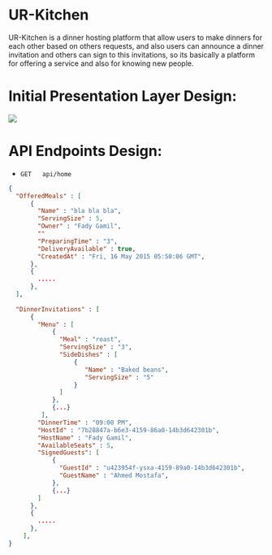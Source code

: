 # UR-Kitchen
UR-Kitchen is a dinner hosting platform that allow users to make dinners for each other based on others requests, and also users can announce a dinner invitation and others can sign to this invitations, so its basically a platform for offering a service and also for knowing new people.

# Initial Presentation Layer Design:
![](UI.png)

# API Endpoints Design:
- `GET   api/home`
```json
{
  "OfferedMeals" : [
      {
        "Name" : "bla bla bla",
        "ServingSize" : 5,
        "Owner" : "Fady Gamil",
        ""
        "PreparingTime" : "3",
        "DeliveryAvailable" : true,
        "CreatedAt" : "Fri, 16 May 2015 05:50:06 GMT",
      },
      {
        .....
      },
  ],
    
  "DinnerInvitations" : [
      {
        "Menu" : [
            {
              "Meal" : "roast",
              "ServingSize" : "3",
              "SideDishes" : [
                  {
                     "Name" : "Baked beans",
                     "ServingSize" : "5"
                  }
              ]
            },
            {...}
         ],
        "DinnerTime" : "09:00 PM",
        "HostId" : "7b28847a-b6e3-4159-86a0-14b3d642301b",
        "HostName" : "Fady Gamil",
        "AvailableSeats" : 5,
        "SignedGuests": [
            {
              "GuestId" : "u423954f-ysxa-4159-89a0-14b3d642301b",
              "GuestName" : "Ahmed Mostafa",
            },
            {...}
        ]
      },
      {
        .....
      },
    ],
}
```

